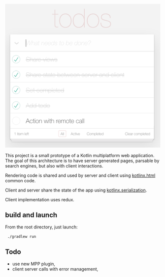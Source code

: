 
![app screen](docs/app-screen.png)

This project is a small prototype of a Kotlin multiplatform web application. 
The goal of this architecture is to have server generated pages, parsable 
by search engines, but also with client interactions. 

Rendering code is shared and used by server and client using 
[kotlinx.html](https://github.com/Kotlin/kotlinx.html) common code.

Client and server share the state of the app using 
[kotlinx.serialization](https://github.com/Kotlin/kotlinx.serialization).

Client implementation uses redux.

## build and launch
From the root directory, just launch:

```bash
 ./gradlew run
```

## Todo
 - use new MPP plugin,
 - client server calls with error management,
